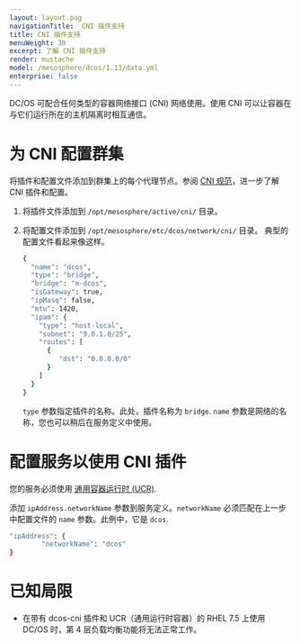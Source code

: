 ```yaml
---
layout: layout.pug
navigationTitle:  CNI 插件支持
title: CNI 插件支持
menuWeight: 30
excerpt: 了解 CNI 插件支持
render: mustache
model: /mesosphere/dcos/1.13/data.yml
enterprise: false
---
```




DC/OS 可配合任何类型的容器网络接口 (CNI) 网络使用。使用 CNI 可以让容器在与它们运行所在的主机隔离时相互通信。

# 为 CNI 配置群集

将插件和配置文件添加到群集上的每个代理节点。参阅 [CNI 规范](https://github.com/containernetworking/cni/blob/master/SPEC.md)，进一步了解 CNI 插件和配置。

1. 将插件文件添加到 `/opt/mesosphere/active/cni/` 目录。

1. 将配置文件添加到 `/opt/mesosphere/etc/dcos/network/cni/` 目录。
   典型的配置文件看起来像这样。

   ```bash
   {
     "name": "dcos",
     "type": "bridge",
     "bridge": "m-dcos",
     "isGateway": true,
     "ipMasq": false,
     "mtu": 1420,
     "ipam": {
       "type": "host-local",
       "subnet": "9.0.1.0/25",
       "routes": [
         {
            "dst": "0.0.0.0/0"
         }
       ]
     }
   }
   ```
   `type` 参数指定插件的名称。此处，插件名称为 `bridge`. `name` 参数是网络的名称，您也可以稍后在服务定义中使用。

# 配置服务以使用 CNI 插件

您的服务必须使用 [通用容器运行时 (UCR)](/mesosphere/dcos/cn/1.13/deploying-services/containerizers/ucr/).


添加 `ipAddress.networkName` 参数到服务定义。`networkName` 必须匹配在上一步中配置文件的 `name` 参数。此例中，它是 `dcos`.

```bash
"ipAddress": {
        "networkName": "dcos"
}
```

# 已知局限

- 在带有 dcos-cni 插件和 UCR（通用运行时容器）的 RHEL 7.5 上使用 DC/OS 时，第 4 层负载均衡功能将无法正常工作。
